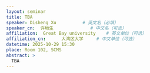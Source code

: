 ```yaml
---
layout: seminar
title: TBA
speaker: Disheng Xu          # 英文名（必填）
speaker_cn:  许地生              # 中文名（可选）
affiliation:  Great Bay university    # 英文单位（可选）
affiliation_cn:      大湾区大学     # 中文单位（可选）
datetime: 2025-10-29 15:30
place: Room 102, SCMS
abstract: >
  TBA
---
```

